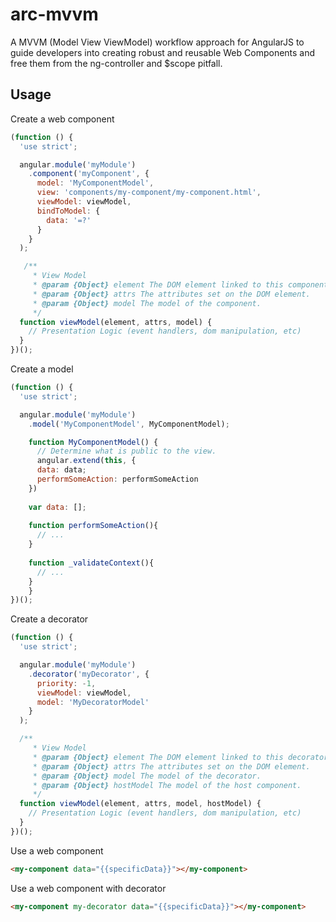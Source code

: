 # arc-mvvm
A MVVM (Model View ViewModel) workflow approach for AngularJS to guide developers into creating robust and reusable Web Components and free them from the ng-controller and $scope pitfall. 

## Usage

Create a web component
```js
(function () {
  'use strict';

  angular.module('myModule')
    .component('myComponent', {
      model: 'MyComponentModel',
      view: 'components/my-component/my-component.html',
      viewModel: viewModel,
      bindToModel: {
        data: '=?'
      }
    }
  );

   /**
     * View Model
     * @param {Object} element The DOM element linked to this component.
     * @param {Object} attrs The attributes set on the DOM element.
     * @param {Object} model The model of the component.
     */
  function viewModel(element, attrs, model) {
    // Presentation Logic (event handlers, dom manipulation, etc)
  }
})();
```

Create a model
```js
(function () {
  'use strict';

  angular.module('myModule')
    .model('MyComponentModel', MyComponentModel);

	function MyComponentModel() {
	  // Determine what is public to the view.
	  angular.extend(this, {
      data: data;
      performSomeAction: performSomeAction
    })
    
    var data: [];
    
    function performSomeAction(){
      // ...
    }
    
    function _validateContext(){
      // ...
    }
	}
})();
```

Create a decorator
```js
(function () {
  'use strict';

  angular.module('myModule')
    .decorator('myDecorator', {
      priority: -1, 
      viewModel: viewModel,
      model: 'MyDecoratorModel'
    }
  );

  /**
     * View Model
     * @param {Object} element The DOM element linked to this decorator.
     * @param {Object} attrs The attributes set on the DOM element.
     * @param {Object} model The model of the decorator.
     * @param {Object} hostModel The model of the host component.
     */
  function viewModel(element, attrs, model, hostModel) {
    // Presentation Logic (event handlers, dom manipulation, etc)
  }
})();
```

Use a web component
```html
<my-component data="{{specificData}}"></my-component>
```

Use a web component with decorator
```html
<my-component my-decorator data="{{specificData}}"></my-component>
```

